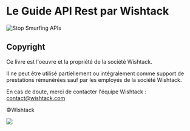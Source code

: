 # Le Guide API Rest par Wishtack

![Stop Smurfing APIs](.gitbook/assets/smurf-api.png)

## Copyright <a id="copyright"></a>

Ce livre est l'oeuvre et la propriété de la société Wishtack.

Il ne peut être utilisé partiellement ou intégralement comme support de prestations rémunérées sauf par les employés de la société Wishtack.

En cas de doute, merci de contacter l'équipe Wishtack : [contact@wishtack.com](mailto:contact@wishtack.com)​

©Wishtack

![](.gitbook/assets/wishtack-logo-with-text.png)

